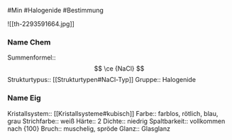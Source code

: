 #Min #Halogenide #Bestimmung 

![[th-2293591664.jpg]]

### Name Chem

Summenformel:: $$ \ce {NaCl} $$
Strukturtypus:: [[Strukturtypen#NaCl-Typ]]
Gruppe:: Halogenide

### Name Eig

Kristallsystem:: [[Kristallsysteme#kubisch]]
Farbe:: farblos, rötlich, blau, grau
Strichfarbe:: weiß
Härte:: 2
Dichte:: niedrig
Spaltbarkeit:: vollkommen nach {100}
Bruch:: muschelig, spröde
Glanz:: Glasglanz



